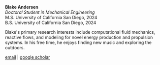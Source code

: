 **Blake Andersen**  
*Doctoral Student in Mechanical Engineering*  
M.S. University of California San Diego, 2024  
B.S. University of California San Diego, 2024

Blake's primary research interests include computational fluid mechanics, reactive flows, and modeling for novel energy production and propulsion systems. In his free time, he enjoys finding new music and exploring the outdoors.

[email](mailto:banderse@stanford.edu) \| [google scholar](https://scholar.google.com/citations?user=ZZIOgUYAAAAJ&hl=en&oi=sra)